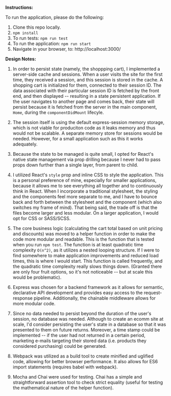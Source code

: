 **Instructions:**

To run the application, please do the following:

1. Clone this repo locally.
2. `npm install`
3. To run tests: `npm run test`
4. To run the application: `npm run start`
5. Navigate in your browser, to: http://localhost:3000/

**Design Notes:**

1. In order to persist state (namely, the shoppping cart), I implemented a server-side cache and sessions. When a user visits the site for the first time, they received a session, and this session is stored in the cache. A shopping cart is initialized for them, connected to their session ID. The data associated with their particular session ID is fetched by the front end, and then displayed -- resulting in a state persistent application. If the user navigates to another page and comes back, their state will persist because it is fetched from the server in the main component, `Home`, during the `componentDidMount` lifecyle.

2. The session itself is using the default express-session memory storage, which is not viable for produciton code as it leaks memory and thus would not be scalable. A separate memory store for sessions would be needed. However, for a small application such as this it works adequately.

3. Because the state to be managed is quite small, I opted for React's native state management via prop drilling because I never had to pass props down further than a single layer, from parent to child.

4. I utilized React's `style` prop and inline CSS to style the application. This is a personal preference of mine, especially for smaller applications, because it allows me to see everything all together and to continuously think in React. When I incorporate a traditional stylesheet, the styling and the components feel more separate to me, and I have to bounce back and forth between the stylesheet and the component (which also switches my frame of mind). That being said, the trade off is that the files become larger and less modular. On a larger application, I would opt for CSS or SASS/SCSS.

5. The core business logic (calculating the cart total based on unit pricing and discounts) was moved to a helper function in order to make the code more modular and readable. This is the function that is tested when you run `npm test`. The function is at least quadratic time complexity `O(n^2)`, as it utilizes a nested looping structure. If I were to find somewhere to make application improvements and reduced load times, this is where I would start. This function is called frequently, and the quadratic time complexity really slows things down. (Granted there are only four fruit options, so it's not noticeable -- but at scale this would be problematic).

6. Express was chosen for a backend framework as it allows for semantic, declarative API development and provides easy access to the request-response pipeline. Additionally, the chainable middleware allows for more modular code.

7. Since no data needed to persist beyond the duration of the user's session, no database was needed. Although to create an ecomm site at scale, I'd consider persisting the user's state in a database so that it was presented to them on future returns. Moreover, a time stamp could be implemented -- if the user had not returned in a certain period, marketing e-mails targeting their stored data (i.e. products they considered purchasing) could be generated.

8. Webpack was utilized as a build tool to create minified and uglified code, allowing for better browser performance. It also allows for ES6 import statements (requires babel with webpack).

9. Mocha and Chai were used for testing. Chai has a simple and straightforward assertion tool to check strict equality (useful for testing the mathematical nature of the helper function). 
